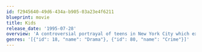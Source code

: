 ```yaml
---
id: f2945640-49d6-434a-b905-03a23e4f6211
blueprint: movie
title: Kids
release_date: '1995-07-28'
overview: 'A controversial portrayal of teens in New York City which exposes a deeply disturbing world of sex and substance abuse. The film focuses on a sexually reckless, freckle-faced boy named Telly, whose goal is to have sex with as many different girls as he can. When Jenny, a girl who has had sex only once, tests positive for HIV, she knows she contracted the disease from Telly. When Jenny discovers that Telly''s idea of "safe sex" is to only have sex with virgins, and is continuing to pass the disease onto other unsuspecting girls, Jenny makes it her business to try to stop him.'
genres: '[{"id": 18, "name": "Drama"}, {"id": 80, "name": "Crime"}]'
---
```

